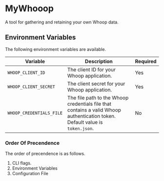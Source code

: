 # MyWhooop 

A tool for gathering and retaining your own Whoop data. 




## Environment Variables

The following environment variables are available.

| Variable | Description | Required |
|---|----|---|
| `WHOOP_CLIENT_ID` | The client ID for your Whoop application. | Yes |
| `WHOOP_CLIENT_SECRET` | The client secret for your Whoop application. | Yes |
| `WHOOP_CREDENTIALS_FILE` | The file path to the Whoop credentials file that contains a valid Whoop authentication token. Default value is `token.json`. | No | 

### Order Of Precendence

The order of precendence is as follows.

1. CLI flags.
2. Environment Variables
3. Configuration File

